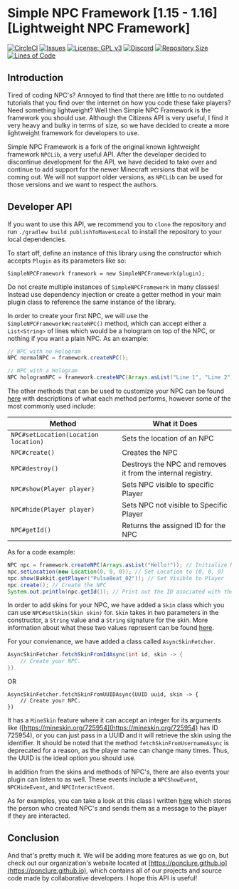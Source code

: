 # Simple NPC Framework [1.15 - 1.16] [Lightweight NPC Framework]
[![CircleCI](https://circleci.com/gh/Ponclure/Simple-NPC-Framework.svg?style=svg)](https://github.com/Ponclure/Simple-NPC-Framework)
[![Issues](https://img.shields.io/github/issues/Ponclure/Simple-NPC-Framework)](https://github.com/Ponclure/Simple-NPC-Framework/issues)
[![License: GPL v3](https://img.shields.io/badge/License-GPLv3-blue.svg)](https://www.gnu.org/licenses/gpl-3.0)
[![Discord](https://img.shields.io/discord/775376080546693120.svg?label=discord&logo=discord)](https://discord.gg/d7qfcUwhex)
[![Repository Size](https://img.shields.io/github/languages/code-size/Ponclure/Simple-NPC-Framework)](https://github.com/Ponclure/Simple-NPC-Framework)
[![Lines of Code](https://img.shields.io/tokei/lines/github/Ponclure/Simple-NPC-Framework)](https://github.com/Ponclure/Simple-NPC-Framework)

## Introduction
Tired of coding NPC's? Annoyed to find that there are little to no outdated tutorials that you find over the internet on how you code these fake players? Need something lightweight? Well then Simple NPC Framework is the framework you should use. Although the Citizens API is very useful, I find it very heavy and bulky in terms of size, so we have decided to create a more lightweight framework for developers to use. 

Simple NPC Framework is a fork of the original known lightweight framework `NPCLib`, a very useful API. After the developer decided to discontinue development for the API, we have decided to take over and continue to add support for the newer Minecraft versions that will be coming out. We will not support older versions, as `NPCLib` can be used for those versions and we want to respect the authors.

## Developer API
If you want to use this API, we recommend you to `clone` the repository and run `./gradlew build publishToMavenLocal` to install the repository to your local dependencies.

To start off, define an instance of this library using the constructor which accepts `Plugin` as its parameters like so:

`SimpleNPCFramework framework = new SimpleNPCFramework(plugin);` 

Do not create multiple instances of `SimpleNPCFramework` in many classes! Instead use dependency injection or create a getter method in your main plugin class to reference the same instance of the library.

In order to create your first NPC, we will use the `SimpleNPCFramework#createNPC()` method, which can accept either a `List<String>` of lines which would be a hologram on top of the NPC, or nothing if you want a plain NPC. As an example:
```java
// NPC with no Hologram
NPC normalNPC = framework.createNPC();

// NPC with a Hologram
NPC hologramNPC = framework.createNPC(Arrays.asList("Line 1", "Line 2"); 
```

The other methods that can be used to customize your NPC can be found [here](https://github.com/Ponclure/Simple-NPC-Framework/blob/master/api/src/main/java/com/github/ponclure/simplenpcframework/api/NPC.java) with descriptions of what each method performs, however some of the most commonly used include:

|Method| What it Does |
|--|--|
| `NPC#setLocation(Location location)` | Sets the location of an NPC 
| `NPC#create()` | Creates the NPC
| `NPC#destroy()` | Destroys the NPC and removes it from the internal registry.
| `NPC#show(Player player)` | Sets NPC visible to specific Player
| `NPC#hide(Player player)` | Sets NPC not visible to Specific Player
| `NPC#getId()` | Returns the assigned ID for the NPC

As for a code example:
```java
NPC npc = framework.createNPC(Arrays.asList("Hello!")); // Initialize NPC
npc.setLocation(new Location(0, 0, 0)); // Set Location to (0, 0, 0)
npc.show(Bukkit.getPlayer("PulseBeat_02")); // Set Visible to Player
npc.create(); // Create the NPC
System.out.println(npc.getId()); // Print out the ID asociated with the NPC
```

In order to add skins for your NPC, we have added a `Skin` class which you can use `NPC#setSkin(Skin skin)` for. `Skin` takes in two parameters in the constructor, a `String` value and a `String` signature for the skin. More information about what these two values represent can be found [here](https://wiki.vg/Mojang_API#UUID_-.3E_Profile_.2B_Skin.2FCape). 

For your convienance, we have added a class called `AsyncSkinFetcher`. 
```java
AsyncSkinFetcher.fetchSkinFromIdAsync(int id, skin -> {
    // Create your NPC.
})
```
OR
```
AsyncSkinFetcher.fetchSkinFromUUIDAsync(UUID uuid, skin -> {
    // Create your NPC.
})
```
It has a `MineSkin` feature where it can accept an integer for its arguments like ([https://mineskin.org/725954](https://mineskin.org/725954) has ID 725954), or you can just pass in a UUID and it will retrieve the skin using the identifier. It should be noted that the method `fetchSkinFromUsernameAsync` is deprecated for a reason, as the player name can change many times. Thus, the UUID is the ideal option you should use.

In addition from the skins and methods of NPC's, there are also events your plugin can listen to as well. These events include a `NPCShowEvent`, `NPCHideEvent`, and `NPCInteractEvent`. 

As for examples, you can take a look at this class I written [here](https://github.com/Ponclure/Simple-NPC-Framework/blob/master/api/src/main/java/examples/NPCUsageExample.java) which stores the person who created NPC's and sends them as a message to the player if they are interacted.

## Conclusion
And that's pretty much it. We will be adding more features as we go on, but check out our organization's website located at [https://ponclure.github.io](https://ponclure.github.io), which contains all of our projects and source code made by collaborative developers. I hope this API is useful!
